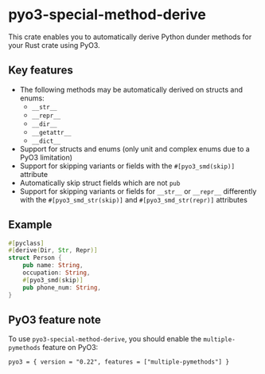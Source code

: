 # pyo3-special-method-derive

This crate enables you to automatically derive Python dunder methods for your Rust crate using PyO3.

## Key features
- The following methods may be automatically derived on structs and enums:
    - `__str__`
    - `__repr__`
    - `__dir__`
    - `__getattr__`
    - `__dict__`
- Support for structs and enums (only unit and complex enums due to a PyO3 limitation)
- Support for skipping variants or fields with the `#[pyo3_smd(skip)]` attribute
- Automatically skip struct fields which are not `pub`
- Support for skipping variants or fields for `__str__` or `__repr__` differently with the `#[pyo3_smd_str(skip)]` and `#[pyo3_smd_str(repr)]` attributes

## Example
```rust
#[pyclass]
#[derive(Dir, Str, Repr)]
struct Person {
    pub name: String,
    occupation: String,
    #[pyo3_smd(skip)]
    pub phone_num: String,
}
```

## PyO3 feature note
To use `pyo3-special-method-derive`, you should enable the `multiple-pymethods` feature on PyO3:
```
pyo3 = { version = "0.22", features = ["multiple-pymethods"] }
```
